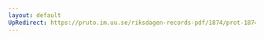 ```yaml
---
layout: default
UpRedirect: https://pruto.im.uu.se/riksdagen-records-pdf/1874/prot-1874--ak--226/prot-1874--ak--226_018.pdf
---
```

